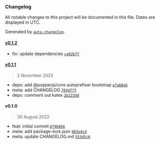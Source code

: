 ### Changelog

All notable changes to this project will be documented in this file. Dates are displayed in UTC.

Generated by [`auto-changelog`](https://github.com/CookPete/auto-changelog).

#### [v0.1.2](https://github.com/h-enk/hyas-themes-doks/compare/v0.1.1...v0.1.2)

- fix: update dependencies [`ca02b77`](https://github.com/h-enk/hyas-themes-doks/commit/ca02b77ff5585b48a207444dc877c8932564eb81)

#### [v0.1.1](https://github.com/h-enk/hyas-themes-doks/compare/v0.1.0...v0.1.1)

> 2 November 2022

- deps: add @popperjs/core autoprefixer bootstrap [`e7a68e6`](https://github.com/h-enk/hyas-themes-doks/commit/e7a68e6f3eae94cf60528f279f902552d184ec99)
- meta: add CHANGELOG [`703d77f`](https://github.com/h-enk/hyas-themes-doks/commit/703d77fa7eee0080dc9caf5650ce486cfe8d3529)
- deps: comment out katex [`2b223dd`](https://github.com/h-enk/hyas-themes-doks/commit/2b223ddebef0108b466fdaf75b8e78bda7739ff2)

#### v0.1.0

> 30 August 2022

- feat: initial commit [`679b856`](https://github.com/h-enk/hyas-themes-doks/commit/679b856be294a98a038470c4784c94338ff35aa4)
- meta: add package-lock.json [`983e4cd`](https://github.com/h-enk/hyas-themes-doks/commit/983e4cdb21c9aec569c0ec1485bb2405d4f3e6ca)
- meta: update CHANGELOG.md [`553d5c6`](https://github.com/h-enk/hyas-themes-doks/commit/553d5c60cba0cf189dc2912d259b360d86025f18)
